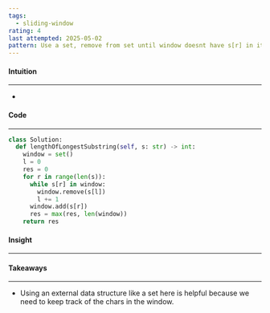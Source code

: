 ```yaml
---
tags:
  - sliding-window
rating: 4
last attempted: 2025-05-02
pattern: Use a set, remove from set until window doesnt have s[r] in it, then get max length
---
```


#### Intuition
---
- 

#### Code
---

```python
class Solution:
  def lengthOfLongestSubstring(self, s: str) -> int:
    window = set()
    l = 0
    res = 0
    for r in range(len(s)):
      while s[r] in window:
        window.remove(s[l])
        l += 1
      window.add(s[r])
      res = max(res, len(window))
    return res
```

#### Insight
---


#### Takeaways
---
- Using an external data structure like a set here is helpful because we need to keep track of the chars in the window.